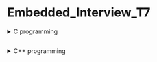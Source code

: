 # Embedded_Interview_T7

<details>
<summary> C programming </summary>

##
 <details>
	<Summary>Con trỏ </Summary>
		
	
### **1. Con trỏ là gì?** 

Là những biến lưu trữ địa chỉ bộ nhớ của những biến khác.

 * Giá trị của con trỏ: địa chỉ mà con trỏ trỏ đến.

 * Địa chỉ của con trỏ: địa chỉ của bản thân biến con trỏ đó.

 * Giá trị của địa chỉ  = giá trị của biến
   
*Kích thước của các biến con trỏ có khác nhau không?*

Con trỏ chỉ lưu địa chỉ nên kích thước của mọi con trỏ là như nhau. Kích thước này phụ thuộc vào môi trường hệ thống máy tính:

- Môi trường Windows 32 bit: 4 bytes
 
- Môi trường Windows 64 bit: 8 bytes

### **2. Cách khai báo con trỏ**
  < kiểu dữ liệu > * <tên biến>
  ```
int *p_i; // khai báo con trỏ để trỏ tới biến kiểu nguyên
int *p, val; // khai báo con trỏ p kiểu int, biến val (không phải con trỏ) kiểu int
float *p_f; // khai báo con trỏ để trỏ tới biến kiểu thực
char *p_char; // khai báo con trỏ để trỏ tới biến kiểu ký tự
void *p_v; // con trỏ kiểu void 
```
***Example:***

	địa chỉ a: Oxc1

	giá trị a: 10

	int *ptr=Oxc1;

	&a= Oxc1;

*Oxc1=10 ( lấy giá trị tại địa chỉ Oxc1)

*địa chỉ : lấy giá trị tại địa chỉ này
```C
#include <stdio.h>
int main(){
	int *ptr=&a;
	printf("dia chi a %p\n",&a);
	printf("gia tri ptr %p\n",ptr);
	printf("gia tri cua dia chi :d\n",*ptr);
return 0;
}
```
output:

	dia chi a 0x100a1400

	gia tri ptr 0x100a1400

	gia tri cua dia chi : 10

### Hằng con trỏ

```<Kiểu dữ liệu> * const <Tên con trỏ> = <Địa chỉ khởi tạo> ;```

*Đặc điểm:*
– Cần gán ngay giá trị địa chỉ khởi tạo cho hằng con trỏ tại câu lệnh khai báo ban đầu.

– Không thể thay đổi địa chỉ đã được khởi gán cho hằng con trỏ ( sẽ gây ra lỗi).

– Có thể thay đổi giá trị tại địa chỉ đã khởi gián ban đầu.


### Con trỏ hằng

```const <Kiểu dữ liệu> * <Tên con trỏ>;```

*Đặc điểm:*

– Không được phép dùng trực tiếp con trỏ hằng để thay đổi giá trị tại vùng nhớ mà con trỏ hằng đang trỏ đến.

– Con trỏ hằng có thể thể thay đổi địa chỉ trỏ tới (hay nói cách khác: nó có thể trỏ đến các ô nhớ khác nhau).

[Link tham khảo](https://deviot.vn/tutorials/c-co-ban.78025672/con-tro-hang-va-hang-con-tro.06982839)

### **Con trỏ Void** 

Nó có thể lưu trữ địa chỉ của mọi kiểu biến dữ liệu

*Khai báo* : ```C void *ptr;```
```C
int n;
float f;
double d;

void *ptr;
ptr = &n; // ok
ptr = &f; // ok
ptr = &d; // ok
```
*Con trỏ kiểu void cần phải được ép kiểu để có thể đọc được giá trị tại địa chỉ đó*
```C
printf("test i=%d\n",(int*)ptr); //ép kiểu ptr về int
```
nếu muốn lấy giá trị tại địa chỉ
```C
printf("test i=%d\n",*(int*)ptr);  
```
### **Con trỏ hàm** 
Là một biến lưu trữ địa chỉ của một hàm, thông qua biến đó, có thể gọi hàm mà nó trỏ tới.

```**<kiểu trả về> (*<tên con trỏ>)(<danh sách đối số>);**```

*Ví dụ về con trỏ hàm nhận vào một biến kiểu int và trả về dữ liệu kiểu void*
```C
void (*func)(int);
```
```C
void tong(int a,int b)
{
    printf("tong %d va %d = %d\n",a,b,a+b);
}
int main()
{
    void (*ptr)(int,int);
    ptr=&tong;
    ptr(8,7);
```

### **Con trỏ NULL** 
Khi khai báo 1 con trỏ phải gán địa chỉ cho nó, nếu khai báo chưa sử dụng thì khai báo con trỏ NULL ( địa chỉ =0, giá trị =0), không gán trị cho nó thì nó sẽ trỏ đến giá trị rác.

*Chú ý: Nên khởi tạo con trỏ là null nếu nó chưa trỏ đến một địa chỉ cụ thể nào khác.*

### **Con trỏ trỏ đến con trỏ (Pointers to pointers)** 
là một con trỏ chứa địa chỉ của một con trỏ khác.
```C
int **ptr_ptr; // con trỏ trỏ đến con trỏ trỏ đến giá trị kiểu int 
```

</details>

##
<details>
	<summary>Phân vùng bộ nhớ trên RAM </summary>

##
 
<img src="https://2.bp.blogspot.com/-X1QjAlJ3fq4/VX7vg7FcrjI/AAAAAAAAAJs/U79uRx0Af_o/s1600/memory_layout.png">

##

### **1. Phân vùng bộ nhớ trên RAM**
	
### **Text :**  

- Quyền truy cập chỉ Read và nó chưa lệnh để thực thi nên tránh sửa đổi instruction.

- Chứa khai báo hằng số trong chương trình (.rodata)

### **Data:**

- Quyền truy cập là read-write.

- Chứa biến toàn cục or biến static với giá trị khởi tạo khác không.

- Được giải phóng khi kết thúc chương trình.

### **Bss:**

- Quyền truy cập là read-write.

- Chứa biến toàn cục or biến static với giá trị khởi tạo bằng không or không khởi tạo.

- Được giải phóng khi kết thúc chương trình.

### **Stack:**

- Quyền truy cập là read-write.

- Được sử dụng cấp phát cho biến local, input parameter của hàm,…

- Sẽ được giải phóng khi ra khỏi block code/hàm

### **Heap:**

- Quyền truy cập là read-write.

- Được sử dụng để cấp phát bộ nhớ động như: Malloc, Calloc, …

- Sẽ được giải phóng khi gọi hàm free,…

### **2. Stack và Heap?**

• Bộ nhớ Heap và bộ nhớ Stack bản chất đều cùng là vùng nhớ được tạo ra và lưu trữ trong RAM khi chương trình được thực thi.

* Bộ nhớ Stack được dùng để lưu trữ các biến cục bộ trong hàm, tham số truyền vào. Truy cập vào bộ nhớ này rất nhanh và được thực thi khi chương trình được biên dịch.
* Bộ nhớ Heap được dùng để lưu trữ vùng nhớ cho những biến con trỏ được cấp phát động bởi các hàm malloc - calloc - realloc (trong C) 

  **Kích thước vùng nhớ**

* Stack: kích thước của bộ nhớ Stack là cố định, tùy thuộc vào từng hệ điều hành, ví dụ hệ 
điều hành Windows là 1 MB, hệ điều hành Linux là 8 MB (lưu ý là con số có thể khác tùy 
thuộc vào kiến trúc hệ điều hành của bạn).

* Heap: kích thước của bộ nhớ Heap là không cố định, có thể tăng giảm do đó đáp ứng được 
nhu cầu lưu trữ dữ liệu của chương trình.

  **Đặc điểm vùng nhớ**
  
* Stack: vùng nhớ Stack được quản lý bởi hệ điều hành, dữ liệu được lưu trong Stack sẽ tự 
động hủy khi hàm thực hiện xong công việc của mình.

* Heap: Vùng nhớ Heap được quản lý bởi lập trình viên (trong C hoặc C++), dữ liệu trong 
Heap sẽ không bị hủy khi hàm thực hiện xong, điều đó có nghĩa bạn phải tự tay hủy vùng 
nhớ bằng câu lệnh free (trong C), và delete hoặc delete [] (trong C++), nếu không sẽ xảy 
ra hiện tượng rò rỉ bộ nhớ. 

*Lưu ý: việc tự động dọn vùng nhớ còn tùy thuộc vào trình biên dịch trung gian.*

  **Vấn đề lỗi xảy ra đối với vùng nhớ**
  
* Stack: bởi vì bộ nhớ Stack cố định nên nếu chương trình bạn sử dụng quá nhiều bộ nhớ 
vượt quá khả năng lưu trữ của Stack chắc chắn sẽ xảy ra tình trạng tràn bộ nhớ Stack 
(Stack overflow), các trường hợp xảy ra như bạn khởi tạo quá nhiều biến cục bộ, hàm đệ 
quy vô hạn,...

Ví dụ về tràn bộ nhớ Stack với hàm đệ quy vô hạn:
```C
 int foo(int x){
 printf("De quy khong gioi han\n");
 return foo(x);
}
```

- Heap: Nếu bạn liên tục cấp phát vùng nhớ mà không giải phóng thì sẽ bị lỗi tràn vùng 
nhớ Heap (Heap overflow).

- Nếu bạn khởi tạo một vùng nhớ quá lớn mà vùng nhớ Heap không thể lưu trữ một lần 
được sẽ bị lỗi khởi tạo vùng nhớ Heap thất bại.

Ví dụ trường hợp khởi tạo vùng nhớ Heap quá lớn:
```C
int *A = (int *)malloc(18446744073709551615);
```
### **3. Cấp phát bộ nhớ động trong C : Malloc vs Calloc**

Để cấp phát bộ nhớ động trong C, chúng ta có 2 cách:
```C
void* malloc (size_t size);
void* calloc (size_t num, size_t size);
```
 * Khi sử dụng malloc phải tính toán kích thước vùng nhớ cần cấp phát trước rồi truyền vào cho malloc.
 * Khi sử dụng calloc chỉ cần truyền vào số phần tử và kích thước 1 phần tử, thì calloc sẽ tự động tính toán và cấp phát vùng nhớ cần thiết.
   
 *Ví dụ: Cấp phát mảng 10 phần tử kiểu int:*
```C
int *a = (int *) malloc( 10 * sizeof( int ));
int *b = (int *) calloc( 10, sizeof( int ));
```
```C
uint8_t *ptr=malloc(5)       //5byte
uint8_t *ptr=(uint8_t*)malloc(5);
//( tăng bộ nhớ từ 1 byte lên 5byte)
unit16_t *ptr=(uint16_t*)malloc(sizeof(unit16_t)*5);

```
*Công thức của hàm realloc() trong C*
```C
void *realloc(void *ptr, size_t size)
ptr=(uint16_t*)realloc(ptr,sizeof(uint16_t)*c7);
```
free : thu hồi vùng nhớ.
```C
void free(void *ptr);
```
</details>

##
<details>
<summary>Biến</summary>

Biến static được cấp phát bộ nhớ trong data segment

### Biến cục bộ là gì?

Các biến được khai báo trong 1 khối code thuộc lớp lưu trữ tự động (automatic or local variable) – hay chính là các biến cục bộ. Các biến cục bộ này chỉ tồn tại và chỉ có thể sử dụng bên trong khối code đó trong khi khối code đó đang thực thi.

### Biến toàn cục là gì?

Các biến được khai báo ở bên ngoài tất cả các hàm thì được gọi là biến toàn cục (external  or global variable). Các biến toàn cục có thể truy xuất và sử dụng ở mọi hàm trong chương trình. Biến toàn cục cũng tồn tại cho tới khi chương trình kết thúc.

### ***1. Biến static cục bộ***

Khi 1 biến cục bộ được khai báo với từ khóa static. Biến sẽ chỉ được khởi tạo 1 lần duy nhất và tồn tại suốt thời gian chạy chương trình. Giá trị của nó không bị mất đi ngay cả khi kết thúc hàm. Tuy nhiên khác với biến toàn cục có thể gọi trong tất cả mọi nơi trong chương trình, thì biến cục bộ static chỉ có thể được gọi trong nội bộ hàm khởi tạo ra nó. Mỗi lần hàm được gọi, giá trị của biến chính bằng giá trị tại lần gần nhất hàm được gọi.
```C
Ví dụ:

#include<stdio.h>
 
int in_so_thu_tu(void)
{
   static int x = 0;
   x = x + 1;
   printf("%d\r\n",x);
} 
 
int main() {
   in_so_thu_tu ();         //giá trị của x tăng lên 1 đơn vị từ 0
   in_so_thu_tu ();         //giá trị của x tăng lên 1 đơn vị từ 1
   in_so_thu_tu ();         //giá trị của x tăng lên 1 đơn vị từ 2
   return 0;
}
```
Kết quả:
1
2
3
4
5

### ***2. Biến static toàn cục***
Biến toàn cục static sẽ chỉ có thể được truy cập và sử dụng trong File khai báo nó, các File khác không có cách nào truy cập được. 
```C
// biến a này chỉ được sử dụng trong file A.c
static int a;    

// hàm hienthi() này chỉ được sử dụng trong file A.c
static void hien_thi() {};   
```
 Ví dụ trong chương trình dưới đây, giá trị của x được in là 0, trong khi giá trị của y là giá trị rác.
```C
#include <stdio.h>
int main()
{
	static int x;
	int y;
	printf("%d \n %d", x, y);
}
```
Output

0

[some_garbage_value]

### ***3. Extern***
dùng để lấy hàm/biến có sẵn của các file khác cùng 1 Folder để sử dụng (trừ static)

Cú pháp: 

``` extern <kiểu dữ liệu> <Tên Biến>;```
*Ví dụ*
```C
#include<stdio.h>  //file test.c

int count=10;

void test()
{
    printf("count=%d\n",count);
    count++;
}
```
```C
#include <stdio.h>  //file extern.c
extern void test();

int main()
{

    test();
    return 0;

}
```

Để gộp 2 file lại : ```gcc extern.c test.c -o main```
		    ```./main```

### ***4. Volatile***

*Một biến cần được khai báo dưới dạng biến volatile khi nào?* 

Khi mà giá trị của nó có thể thay đổi một cách không báo trước. Việc khai báo biến volatile là rất cần thiết để tránh những lỗi sai khó phát hiện do tính năng optimization của compiler.

Cú pháp: ```volatile <kiểu dữliệu> <tên dữ liệu>;```

### ***5. Biến register***

Làm tăng hiệu năng(performance) của chương trình.

*Với khai báo biến thông thường, để thực hiện một phép tính thì cần có 3 bước:*

* Nạp giá trị từ vùng nhớ chứa biến vào register
  
* Yêu cầu ALU xử lý register vừa được nạp giá trị
  
* Đưa kết quả vừa xử lý của ALU ra ngoài vùng nhớ chứa biến.

<img src="https://khuenguyencreator.com/wp-content/uploads/2021/09/register-.jpg">



</details>

##
<details>
	<summary> STRUCT&UNION  </summary>
	
### **1.STRUCT**

	
*Cú pháp định nghĩa struct*

```C
struct structureName 
{
    dataType member1;
    dataType member2;
    ...
};
```
* Sử dụng `.` => Toán tử truy xuất tới thành viên khi khai báo biến bình thương.
* Kích thước của struct phụ thuộc vào data alignment và data padding.
```C
struct number{ 
char a; //4byte
int b;  //4byte
char c;  /4byte
}mynum;
// bộ nhớ là 12 bytes//
```
### **2. UNION**

Cấu trúc của Union là tất cả các thành phần của nó dùng chung bộ nhớ, cho phép lưu trữ nhiều kiểu dữ liệu khác nhau trong cùng một vị trí bộ nhớ. Size của Union bằng size của thành phần lớn nhất trong Union

```C
union UnionName
{
	type attribute1;
	type attribute2;
	type attribute3;
	.... ..........;
};
```
```C
typedef union{
    uint8_t x;  //
    uint16_t y;//
    uint64_t k;   //  
}toaDo; 	//sizeof toaDo 8byte
```
### ***So sánh struct và union***

Về mặt ý nghĩa, struct và union cơ bản giống nhau. Tuy nhiên, về mặt lưu trữ trong bộ nhớ, chúng có sự khác biệt rõ rệt như sau:

•	**Struct**: Dữ liệu của các thành viên của struct được lưu trữ ở những vùng nhớ khác nhau. Do đó kích thước của 1 struct tối thiểu bằng kích thước các thành viên cộng lại tại vì còn phụ thuộc vào bộ nhớ đệm (struct padding). Tại 1 thời điểm run time có thể truy cập các thành phần của struct.

•	**Union**: Dữ liệu các thành viên sẽ dùng chung 1 vùng nhớ. Kích thước của union được tính là kích thước lớn nhất của kiểu dữ liệu trong union. Việc thay đổi nội dung của 1 thành viên sẽ dẫn đến thay đổi nội dung của các thành viên khác. Tại 1 thời điểm run time chỉ có thể truy cập 1 thành phần.

</details>

##
<details>
	<summary> Quá trình trình biên dịch </summary>
<img src="https://tapit.vn/wp-content/uploads/2017/07/GCC_CompilationProcess.png">
 
*Quy trình dịch là quá trình chuyển đổi từ ngôn ngữ bậc cao (NNBC) (C/C++, Pascal, Java, C#…) sang ngôn ngữ đích (ngôn ngữ máy) để máy tính có thể hiểu và thực thi. Ngôn ngữ lập trình C là một ngôn ngữ dạng biên dịch. Chương trình được viết bằng C muốn chạy được trên máy tính phải trải qua một quá trình biên dịch để chuyển đổi từ dạng mã nguồn sang chương trình dạng mã thực thi. Quá trình được chia ra làm 4 giai đoạn chính:*

- Giai đoàn tiền xử lý (Pre-processor)
  
- Giai đoạn dịch NNBC sang Asembly (Compiler)
  
- Giai đoạn dịch asembly sang ngôn ngữ máy (Asember)
  
- Giai đoạn liên kết (Linker)
  
### **Quá trình trình biên dịch**
  
***1. Giai đoạn tiền xử lý – Preprocessor***
     
Giai đoạn này sẽ thực hiện:

- Nhận mã nguồn
  
- Xóa bỏ tất cả chú thích, comments của chương trình
  
- Chỉ thị tiền xử lý (bắt đầu bằng #) cũng được xử lý

	+ Chỉ thị bao hàm tệp (#include).

	+ Chỉ thị định nghĩa cho tên (#define macro).

	+ Chỉ thị biên dịch có điều kiện (#if, #else, #elif, #endif, …).
  
*Ví dụ: chỉ thị #include cho phép ghép thêm mã chương trình của một tệp tiêu để vào mã nguồn cần dịch. Các hằng số được định nghĩa bằng #define sẽ được thay thế bằng giá trị cụ thể tại mỗi nơi sử dụng trong chương trình.*

***Note***

Sự khác nhau giữa #include <filename> and #include “filename” nằm ở khâu tìm kiếm file header của tiền xử lý trước quá trình biên dịch.

**#include <filename>**: tiền xử lý (pre-processor) sẽ chỉ tìm kiếm file header (.h) trong thư mục chứa file header của thư viện ngôn ngữ C (thường là thư mục trong bộ cài IDE).

**#include “filename”**: Trước tiên, tiền xử lý (pre-processor) tìm kiếm file header(.h) trong thư mục đặt project C/C++. Nếu không tìm thấy, tiền xử lý tìm kiếm file header (.h) trong thư mục chứa file header của thư viện ngôn ngữ C (thường là thư mục trong bộ cài IDE).
      

***2. Cộng đoạn dịch Ngôn Ngữ Bậc Cao sang Assembly***

- Phân tích cú pháp (syntax) của mã nguồn NNBC
  
- Chuyển chúng sang dạng mã Assembly là một ngôn ngữ bậc thấp (hợp ngữ) gần với tập lệnh của bộ vi xử lý.
  
***3. Công đoạn dịch Assembly***

- Dich chương trình => Sang mã máy 0 và 1
  
- Một tệp mã máy (.obj) sinh ra trong hệ thống sau đó
  
***4. Giai đoạn Linker***

Trong giai đoạn này mã máy của một chương trình dịch từ nhiều nguồn (file .c hoặc file thư viện .lib) được liên kết lại với nhau để tạo thành chương trình đích duy nhất
Mã máy của các hàm thư viện gọi trong chương trình cũng được đưa vào chương trình cuối trong giai đoạn này.

Chính vì vậy mà các lỗi liên quan đến việc gọi hàm hay sử dụng biến tổng thể mà không tồn tại sẽ bị phát hiện. Kể cả lỗi viết chương trình chính không có hàm main() cũng được phát hiện trong liên kết.

Kết thúc quá trình tất cả các đối tượng được liên kết lại với nhau thành một chương trình có thể thực thi được (executable hay .exe) thống nhất.
</details>

##
<details>
	<summary> Macro - Function </summary>

### Chỉ thị biên dịch có điều kiện

**ifndef ( if not define )**

#ifndef identifier

     //Đoạn chương trình 1

#else

     //Đoạn chương trình 2

#endif

 Các chỉ thị điều kiện ở trên, thường được sử dụng cho việc xử lý xung đột thư viện khi chúng ta #include nhiều thư viện. 

 **#if, #elif, #else**

Cú pháp:

```C

#if constant-expression_1

// Đoạn chương trình 1

#elif  constant-expression_2

// Đoạn chương trình 2

#else

//Đoạn chương trình 3

#endif
```

Nếu constant-expression_1 true thì chỉ có đoạn chương trình 1 sẽ được biên dịch, trái lại nếu constant-expression_1 false thì sẽ tiếp tục kiểm ta đến constan-expression_2. Nếu vẫn chưa đúng thì đoạn chương trình trong chỉ thị #else được biên dịch .

Các constant-expression là biểu thức mà các toán hạng trong đó đều là hằng, các tên đã được định nghĩa bởi các #define cũng được xem là các hằng.

## Sự khác nhau giữa Macro, Inline và Function
### 1. Macro:
•	Được xử lý bởi preprocessor

•	Thay thế đoạn code được khai báo macro vào bất cứ chỗ nào xuất hiện macro đó

•	VD: #define SUM(a,b)     (a+b)

•	Preprocessor khi gặp bất kỳ lời gọi SUM(first+last) nào thì thay ngay bằng (first+last)

### 2. Inline
•	Được xử lý bởi compiler

•	Được khai báo với từ khóa inline

•	Khi compiler thấy bất kỳ chỗ nào xuất hiện inline function, nó sẽ thay thế chỗ đó bởi định nghĩa của hàm đã được compile tương ứng. –> Phần được thay thế không phải code mà là đoạn code đã được compile.
	
### 3. Hàm bình thường
•	Khi thấy hàm được gọi, compiler sẽ phải lưu con trỏ chương trình PC hiện tại vào stack; chuyển PC tới hàm được gọi, thực hiện hàm đó xong và lấy kết quả trả về; sau đó quay lại vị trí ban đầu trong stack trước khi gọi hàm và tiếp tục thực hiện chương trình.

•	Như có thể thấy, các này khiến chương trình tốn thời gian hơn là chỉ cần thay thế đoạn code đã được compile (cách của inline function).

### 4. So sánh
•	Macro đơn giản là chỉ thay thế đoạn code macro vào chỗ được gọi trước khi được biên dịch.

•	Inline thay thế đoạn mã code đã được biên dịch vào chỗ được gọi

•	Hàm bình thường phải tạo một function call, lưu địa chỉ trước khi gọi hàm vào stack sau đó mới thực hiện hàm và sau cùng là quay trở về địa chỉ trên stack trước khi gọi hàm và thực hiện tiếp chương trình

•	Macro khiến code trở nên dài hơn rất nhiều so với bình thường nhưng thời gian chạy nhanh.

•	Hàm inline cũng khiến code dài hơn, tuy nhiên nó làm giảm thời gian chạy chương trình

•	Hàm bình thường sẽ phải gọi function call nên tốn thời gian hơn inline function nhưng code ngắn gọn hơn.

[Các câu hỏi phỏng vấn tham khảo](https://deviot.vn/blog/tuyen-tap-cac-cau-hoi-phong-van-c-phan-1.17500622)

</details>
</details>
	
</details>

##
<details>
<summary>C++ programming</summary>	

 ##
 <details>
	<Summary>Cout,Cin,Endl  </Summary>

 ### I/O Library Header
 
 **iostream** : Nó được sử dụng để định nghĩa các đối tượng cout, cin và cerr tương ứng với luồng đầu ra tiêu chuẩn, luồng đầu vào tiêu chuẩn và luồng lỗi tiêu chuẩn tương ứng.

 ### Cout

**Cout** là một đối tượng được xác định trước của lớp ostream. Nó được kết nối với thiết bị đầu ra tiêu chuẩn, thường là màn hình hiển thị. Cout được sử dụng kết hợp với toán tử (<<) để hiển thị đầu ra trên console.

```C++
#include <iostream>
 
using namespace std;
 
int main() {
    char charArr[] = "Welcome to C++ tut!";  
    cout << "Value of charArr is: " << charArr << endl;  
}
```
### Cin

**cin** là một đối tượng được xác định trước của lớp istream. Nó được kết nối với thiết bị đầu vào tiêu chuẩn, mà thường là một bàn phím. Cin được sử dụng cùng với toán tử (>>) để đọc đầu vào từ console.
```C++
#include <iostream>
 
using namespace std;
 
int main() {
    int age; 
    cout << "Enter your age: ";
    cin >> age;
    cout << "Your age is: " << age << endl;
}
```
### Endl

**endl** là một đối tượng được xác định trước của lớp ostream. Nó được sử dụng để chèn một ký tự xuống dòng.
```C
#include <iostream>
 
using namespace std;
 
int main() {
    cout << "Learn";
    cout << " C++"<< endl;
    cout << "New line" << endl;
}
```		
</details>

 ##
 <details>
	<Summary> Class  </Summary>

## Class là gì?

**Class** hay lớp là một mô tả trừu tượng (abstract) của nhóm các đối tượng (object) có cùng bản chất, ngược lại mỗi một đối tượng là một thể hiện cụ thể (instance) cho 
những mô tả trừu tượng đó. Một class trong C++ sẽ có các đặc điểm sau:

	* Một class bao gồm các thành phần dữ liệu (thuộc tính hay property) và các phương thức (hàm thành phần hay method).

	* Class thực chất là một kiểu dữ liệu do người lập trình định nghĩa.
 
	* Trong C++, từ khóa class sẽ chỉ điểm bắt đầu của một class sẽ được cài đặt. 

Ví dụ về một class đơn giản, class Car. Một chiếc xe hơi vậy thì sẽ có chung những đặc điểm là đều có vô lăng, có bánh xe nhiều hơn 3, có động cơ… Đó là một class, 
một cái model hay mẫu mà người ta đã quy định là nếu đúng như vậy thì nó là xe hơi. Nhưng mà xe thì có thể có nhiều hãng khác nhau, BMW, Vinfast, Toyota… Thì 
mỗi hãng xe lại có những model xe khác nhau nhưng chúng đều là xe hơi. Vậy thì trong lập trình cũng vậy, class là quy định ra một mẫu, một cái model mà các thể 
hiện của nó (instance) hay đối tượng (object) phải tuân theo.

### Khai báo class và sử dụng class
```C
class Person {
 public:
 string firstName; // property
 string lastName; // property
 int age; // property
 void fullname() { // method
 cout << firstName << ' ' << lastName;
 }
}
```
## So sánh giữa Struct và Class

### Giống nhau:

Struct và Class đều có thể:

* Định nghĩa, khai báo các thuộc tính và hàm.
  
* Khai báo subscripts.

* Khai báo các initializers để khởi tạo.
  
* Có thể mở rộng bằng extension.
  
* Có thể implement các protocol để cung cấp các chức năng tiêu chuẩn.

### Khác nhau:

Initialize:

Khi định nghĩa 1 class, bạn bắt buộc phải khởi tạo 1 hàm init cho các thuộc tính không phải optional hoặc chưa có giá trị default.

```C
class Car {
    let id: Int = 1
    var color: UIColor?
    var price: Double
    
    init(price: Double) {
        self.price = price
    }
}

let car1 = Car(price: 5000)
```
Còn khi định nghĩa 1 struct, bạn không cần phải khởi tạo 1 hàm init bởi khi đó Struct đã tự định nghĩa 1 hàm init default cho bạn.
```C
struct Car {
    let id: Int = 1
    var color: UIColor
    var price: Double
}

let car1 = Car(color: .red, price: 5000)
```
Class có thể kế thừa, còn struct thì không. Class hỗ trợ kế thừa, có thể tạo ra các class con kế thừa từ class cha để mang những thuộc tính, phương thức của class cha. Có thể thấy class hỗ trợ lập trình OOP tốt hơn struct.

### Khi nào nên sử dụng struct / class?

***Recommend sử dụng struct bởi:***

Struct nhanh hơn class bởi struct sử dụng method dispatch là static dispatch, class sử dụng dynamic dispatch. Ngoài ra, struct lưu dữ liệu trong stack, còn class sử dụng stack + heap -> Xử lí trong class sẽ lâu hơn.
Class là 1 reference type. Do đó, nếu không cẩn thận khi truyền biến sẽ dễ gây ra lỗi ngoài ý muốn ( Xem phần value type vs reference type ở trên). -> Sử dụng struct sẽ an toàn hơn.

***Nên sử dụng class khi:***

* Cần sử dụng kế thừa.
  
* Cần sử dụng reference type (Thay vì việc tạo ra các bản sao, thì 1 instance kiểu reference type sẽ tự truyền đi 1 tham chiếu tới chính nó khi được gán cho các insstance khác hoặc khi được truyền vào hàm.)

[Link tham khảo](https://magz.techover.io/2020/03/01/su-khac-biet-giua-struct-va-class/)

## Phạm vi truy cập ( Access modifiers )

Access modifier là phạm vi truy cập của các thuộc tính và phương thức sẽ được khai báo bên dưới nó. Có 3 phạm vi truy cập trong C++ là public, private và protected.
* Các thuộc tính và phương thức khai báo public thì có thể được truy cập trực tiếp thông qua instance của class đó. Các thuộc tính nên khai báo là public nếu bạn không có ràng buộc điều kiện trước khi gán (người dùng có thể thoải mái gán giá trị) hoặc bạn không cần xử lý trước khi trả về giá trị thuộc tính;
* Các thuộc tính private thường được sử dụng khi bạn không mong muốn người khác có thể tùy ý gán giá trị hoặc là bạn muốn xử lý trước khi trả về giá trị.
* Đối với protected, các phương thức và thuộc tính chỉ có thể truy cập qua các class kế thừa nó hoặc chính nó.









